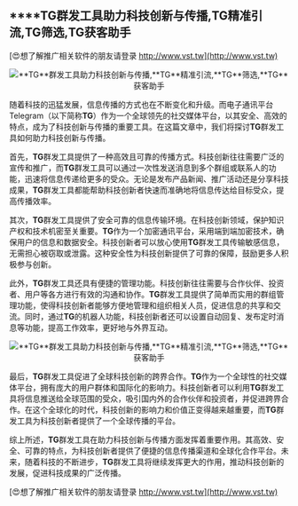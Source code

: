 ## ****TG**群发工具助力科技创新与传播,**TG**精准引流,**TG**筛选,**TG**获客助手**

[😍想了解推广相关软件的朋友请登录 http://www.vst.tw](http://www.vst.tw)

 <center><img src="https://vst.tw/MP4/tuiguang/png/3.png" alt="**TG**群发工具助力科技创新与传播,**TG**精准引流,**TG**筛选,**TG**获客助手"></center>

随着科技的迅猛发展，信息传播的方式也在不断变化和升级。而电子通讯平台Telegram（以下简称**TG**）作为一个全球领先的社交媒体平台，以其安全、高效的特点，成为了科技创新与传播的重要工具。在这篇文章中，我们将探讨**TG**群发工具如何助力科技创新与传播。

首先，**TG**群发工具提供了一种高效且可靠的传播方式。科技创新往往需要广泛的宣传和推广，而**TG**群发工具可以通过一次性发送消息到多个群组或联系人的功能，迅速将信息传递给更多的受众。无论是发布产品新闻、推广活动还是分享科技成果，**TG**群发工具都能帮助科技创新者快速而准确地将信息传达给目标受众，提高传播效率。

其次，**TG**群发工具提供了安全可靠的信息传输环境。在科技创新领域，保护知识产权和技术机密至关重要。**TG**作为一个加密通讯平台，采用端到端加密技术，确保用户的信息和数据安全。科技创新者可以放心使用**TG**群发工具传输敏感信息，无需担心被窃取或泄露。这种安全性为科技创新提供了可靠的保障，鼓励更多人积极参与创新。

此外，**TG**群发工具还具有便捷的管理功能。科技创新往往需要与合作伙伴、投资者、用户等各方进行有效的沟通和协作。**TG**群发工具提供了简单而实用的群组管理功能，使得科技创新者能够方便地管理和组织相关人员，促进信息的共享和交流。同时，通过**TG**的机器人功能，科技创新者还可以设置自动回复、发布定时消息等功能，提高工作效率，更好地与外界互动。

 <center><img src="https://vst.tw/MP4/tuiguang/png/0.png" alt="**TG**群发工具助力科技创新与传播,**TG**精准引流,**TG**筛选,**TG**获客助手"></center>

最后，**TG**群发工具促进了全球科技创新的跨界合作。**TG**作为一个全球性的社交媒体平台，拥有庞大的用户群体和国际化的影响力。科技创新者可以利用**TG**群发工具将信息推送给全球范围的受众，吸引国内外的合作伙伴和投资者，并促进跨界合作。在这个全球化的时代，科技创新的影响力和价值正变得越来越重要，而**TG**群发工具为科技创新者提供了一个全球传播的平台。

综上所述，**TG**群发工具在助力科技创新与传播方面发挥着重要作用。其高效、安全、可靠的特点，为科技创新者提供了便捷的信息传播渠道和全球化合作平台。未来，随着科技的不断进步，**TG**群发工具将继续发挥更大的作用，推动科技创新的发展，促进科技成果的广泛传播。

[😍想了解推广相关软件的朋友请登录 http://www.vst.tw](http://www.vst.tw)



